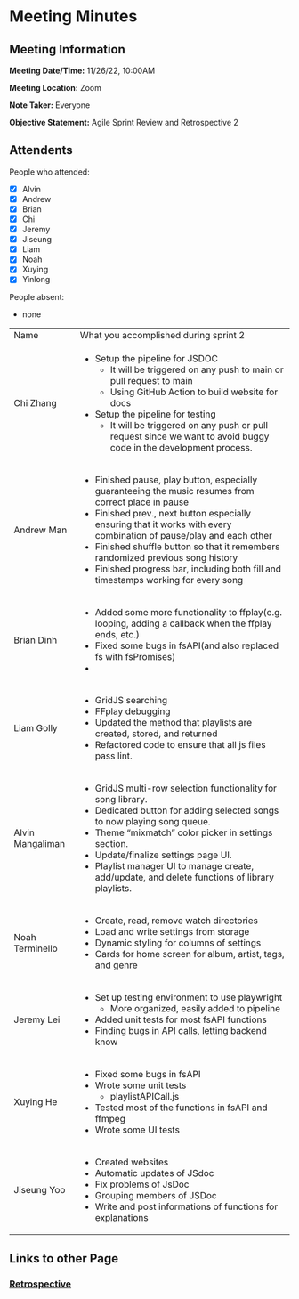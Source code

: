 # Meeting Minutes

## Meeting Information

**Meeting Date/Time:** 11/26/22, 10:00AM

**Meeting Location:** Zoom

**Note Taker:** Everyone

**Objective Statement:** Agile Sprint Review and Retrospective 2

## Attendents
People who attended:
- [x] Alvin
- [x] Andrew
- [x] Brian
- [x] Chi
- [x] Jeremy
- [x] Jiseung
- [x] Liam
- [x] Noah
- [x] Xuying
- [x] Yinlong

People absent:
- none

<table>
  <tr>
   <td>Name
   </td>
   <td>What you accomplished during sprint 2
   </td>
  </tr>
  <tr>
   <td>Chi Zhang
   </td>
   <td>
<ul>

<li>Setup the pipeline for JSDOC 
<ul>
 
<li>It will be triggered on any push to main or pull request to main
 
<li>Using GitHub Action to build website for docs
</li> 
</ul>

<li>Setup the pipeline for testing  
<ul>
 
<li>It will be triggered on any push or pull request since we want to avoid buggy code in the development process.
</li> 
</ul>
</li> 
</ul>
   </td>
  </tr>
  <tr>
   <td>Andrew Man
   </td>
   <td>
<ul>

<li>Finished pause, play button, especially guaranteeing the music resumes from correct place in pause

<li>Finished prev., next button  especially ensuring that it works with every combination of pause/play and each other

<li>Finished shuffle button so that it remembers randomized previous song history

<li>Finished progress bar, including both fill and timestamps working for every song 
</li>
</ul>
   </td>
  </tr>
  <tr>
   <td>Brian Dinh
   </td>
   <td>
<ul>

<li>Added some more functionality to ffplay(e.g. looping, adding a callback when the ffplay ends, etc.)

<li>Fixed some bugs in fsAPI(and also replaced fs with fsPromises)

<li>
</li>
</ul>
   </td>
  </tr>
  <tr>
   <td>Liam Golly
   </td>
   <td>
<ul>

<li>GridJS searching

<li>FFplay debugging

<li>Updated the method that playlists are created, stored, and returned

<li>Refactored code to ensure that all js files pass lint.
</li>
</ul>
   </td>
  </tr>
  <tr>
   <td>Alvin Mangaliman
   </td>
   <td>
<ul>

<li>GridJS multi-row selection functionality for song library.

<li>Dedicated button for adding selected songs to now playing song queue.

<li>Theme “mixmatch” color picker in settings section.

<li>Update/finalize settings page UI.

<li>Playlist manager UI to manage create, add/update, and delete functions of library playlists.
</li>
</ul>
   </td>
  </tr>
  <tr>
   <td>Noah Terminello
   </td>
   <td>
<ul>

<li>Create, read, remove watch directories

<li>Load and write settings from storage

<li>Dynamic styling for columns of settings

<li>Cards for home screen for album, artist, tags, and genre
</li>
</ul>
   </td>
  </tr>
  <tr>
   <td>Jeremy Lei
   </td>
   <td>
<ul>

<li>Set up testing environment to use playwright 
<ul>
 
<li>More organized, easily added to pipeline
</li> 
</ul>

<li>Added unit tests for most fsAPI functions

<li>Finding bugs in API calls, letting backend know
</li>
</ul>
   </td>
  </tr>
  <tr>
   <td>Xuying He
   </td>
   <td>
<ul>

<li>Fixed some bugs in fsAPI

<li>Wrote some unit tests 
<ul>
 
<li>playlistAPICall.js
</li> 
</ul>

<li>Tested most of the functions in fsAPI and ffmpeg

<li>Wrote some UI tests
</li>
</ul>
   </td>
  </tr>
  <tr>
   <td>Jiseung Yoo
   </td>
   <td>
<ul>

<li>Created websites 

<li>Automatic updates of JSdoc

<li>Fix problems of JsDoc

<li>Grouping members of JSDoc

<li>Write and post informations of functions for explanations
</li>
</ul>
   </td>
  </tr>
</table>


## Links to other Page
### [Retrospective](112922-retrospective.md)

